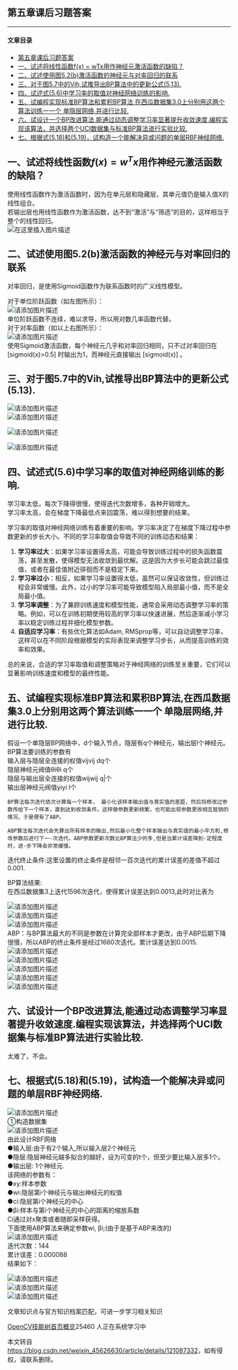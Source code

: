  

第五章课后习题答案
---------

* * *

#### 文章目录

*   [第五章课后习题答案](#_1)
*   [一、试述将线性函数f(x) = wTx用作神经元激活函数的缺陷？](#fx__wTx_5)
*   [二、试述使用图5.2(b)激活函数的神经元与对率回归的联系](#52b_9)
*   [三、对于图5.7中的Vih,试推导出BP算法中的更新公式(5.13).](#57VihBP513_17)
*   [四、试述式(5.6)中学习率的取值对神经网络训练的影响.](#56_24)
*   [五、试编程实现标准BP算法和累积BP算法,在西瓜数据集3.0上分别用这两个算法训练一一个 单隐层网络,并进行比较.](#BPBP30__27)
*   [六、试设计一个BP改进算法,能通过动态调整学习率显著提升收敛速度.编程实现该算法，并选择两个UCI数据集与标准BP算法进行实验比较.](#BPUCIBP_55)
*   [七、根据式(5.18)和(5.19)，试构造一个能解决异或问题的单层RBF神经网络.](#518519RBF_57)

一、试述将线性函数$f(x) = w^Tx$用作神经元激活函数的缺陷？
-----------------------------------------------------------------------------------------------------------------------

使用线性函数作为激活函数时，因为在单元层和隐藏层，其单元值仍是输入值X的线性组合。  
若输出层也用线性函数作为激活函数，达不到“激活”与“筛选”的目的，这样相当于整个的线性回归。  
![在这里插入图片描述](https://img-blog.csdnimg.cn/636b382928dc419a87c73478f6de09e6.jpg?x-oss-process=image/watermark,type_ZHJvaWRzYW5zZmFsbGJhY2s,shadow_50,text_Q1NETiBATWVzc29yMjAyMA==,size_20,color_FFFFFF,t_70,g_se,x_16#pic_center)

二、试述使用图5.2(b)激活函数的神经元与对率回归的联系
-----------------------------

对率回归，是使用Sigmoid函数作为联系函数时的广义线性模型。


对于单位阶跃函数（如左图所示）：  
![请添加图片描述](https://img-blog.csdnimg.cn/136f1ba566664bafaee19c3f855e3705.png?x-oss-process=image/watermark,type_ZHJvaWRzYW5zZmFsbGJhY2s,shadow_50,text_Q1NETiBATWVzc29yMjAyMA==,size_20,color_FFFFFF,t_70,g_se,x_16)  
单位阶跃函数不连续，难以求导，所以用对数几率函数代替。  
对于对率函数（如以上右图所示）：  
![请添加图片描述](https://img-blog.csdnimg.cn/8921a301f65540c28b570e5e4ea34318.png?x-oss-process=image/watermark,type_ZHJvaWRzYW5zZmFsbGJhY2s,shadow_50,text_Q1NETiBATWVzc29yMjAyMA==,size_20,color_FFFFFF,t_70,g_se,x_16)  
使用Sigmoid激活函数，每个神经元几乎和对率回归相同，只不过对率回归在 \[sigmoid(x)>0.5\] 时输出为1，而神经元直接输出 \[sigmoid(x)\] 。

三、对于图5.7中的Vih,试推导出BP算法中的更新公式(5.13).
-----------------------------------

![请添加图片描述](https://img-blog.csdnimg.cn/9de2477395654907849fad91853ef658.png?x-oss-process=image/watermark,type_ZHJvaWRzYW5zZmFsbGJhY2s,shadow_50,text_Q1NETiBATWVzc29yMjAyMA==,size_19,color_FFFFFF,t_70,g_se,x_16)  
![请添加图片描述](https://img-blog.csdnimg.cn/1db800a2c0564d988a14080aab0846f7.png)

![请添加图片描述](https://img-blog.csdnimg.cn/be4962a0f9924a5a83e3c62edcb0c4dc.png?x-oss-process=image/watermark,type_ZHJvaWRzYW5zZmFsbGJhY2s,shadow_50,text_Q1NETiBATWVzc29yMjAyMA==,size_20,color_FFFFFF,t_70,g_se,x_16)

![请添加图片描述](https://img-blog.csdnimg.cn/e5dc4d96d70b4150922d0482384f4017.png?x-oss-process=image/watermark,type_ZHJvaWRzYW5zZmFsbGJhY2s,shadow_50,text_Q1NETiBATWVzc29yMjAyMA==,size_20,color_FFFFFF,t_70,g_se,x_16)

四、试述式(5.6)中学习率的取值对神经网络训练的影响.
----------------------------

学习率太低，每次下降得很慢，使得迭代次数增多，各种开销增大。  
学习率太高，会在梯度下降最低点来回震荡，难以得到想要的结果。





学习率的取值对神经网络训练有着重要的影响。学习率决定了在梯度下降过程中参数更新的步长大小。不同的学习率取值会导致不同的训练动态和结果：

1. **学习率过大**：如果学习率设置得太高，可能会导致训练过程中的损失函数震荡，甚至发散，使得模型无法收敛到最优解。这是因为大步长可能会跳过最佳值，或者在最佳值附近徘徊而不是稳定下来。
2. **学习率过小**：相反，如果学习率设置得太低，虽然可以保证收敛性，但训练过程会非常缓慢。此外，过小的学习率可能导致模型陷入局部最小值，而不是全局最小值。
3. **学习率调整**：为了兼顾训练速度和模型性能，通常会采用动态调整学习率的策略。例如，可以在训练初期使用较高的学习率以快速进展，然后逐渐减小学习率以稳定训练过程并细化模型参数。
4. **自适应学习率**：有些优化算法如Adam, RMSprop等，可以自动调整学习率，这样可以在不同阶段根据模型的实际表现来调整学习步长，从而提高训练的效率和效果。

总的来说，合适的学习率取值和调整策略对于神经网络的训练至关重要，它们可以显著影响训练速度和模型的最终性能。

五、试编程实现标准BP算法和累积BP算法,在西瓜数据集3.0上分别用这两个算法训练一一个 单隐层网络,并进行比较.
---------------------------------------------------------

假设一个单隐层BP网络中，d个输入节点，隐层有q个神经元，输出层l个神经元。  
BP算法要训练的参数有  
输入层与隐层全连接的权值vijvij dq个  
隐层神经元阀值θiθi q个  
隐层与输出层全连接的权值wijwij q|个  
输出层神经元阀值yiyi l个

```
BP算法每次迭代依次计算每一个样本， 最小化该样本输出值与真实值的差距，然后将修改过参数传给下一个样本，直到达到收敛条件。这样做参数更新频繁，也可能出现参数更改相互抵销的情况，于是便有了ABP。

ABP算法每次迭代会先算出所有样本的输出,然后最小化整个样本输出与真实值的最小平方和,修改参数后进行下一-次迭代。ABP参数更新次数比BP算法少的多,但是当累计误差降到-定程度时，进-步下降会非常缓慢。
```

迭代终止条件:这里设置的终止条件是相邻一百次迭代的累计误差的差值不超过0.001.

BP算法结果:  
在西瓜数据集3上迭代1596次迭代，使得累计误差达到0.0013,此时对比表为

![请添加图片描述](https://img-blog.csdnimg.cn/3b52f86d72e543f48f57b55bd411cebf.png?x-oss-process=image/watermark,type_ZHJvaWRzYW5zZmFsbGJhY2s,shadow_50,text_Q1NETiBATWVzc29yMjAyMA==,size_19,color_FFFFFF,t_70,g_se,x_16)  
![请添加图片描述](https://img-blog.csdnimg.cn/03efc467a33a4307a82accc42b464aaa.png?x-oss-process=image/watermark,type_ZHJvaWRzYW5zZmFsbGJhY2s,shadow_50,text_Q1NETiBATWVzc29yMjAyMA==,size_19,color_FFFFFF,t_70,g_se,x_16)  
![请添加图片描述](https://img-blog.csdnimg.cn/4860a792c16b4ea89236506045b217bd.png?x-oss-process=image/watermark,type_ZHJvaWRzYW5zZmFsbGJhY2s,shadow_50,text_Q1NETiBATWVzc29yMjAyMA==,size_19,color_FFFFFF,t_70,g_se,x_16)  
ABP：与BP算法最大的不同是参数在计算完全部样本才更改，由于ABP后期下降很慢，所以ABP的终止条件是经过1660次迭代。累计误差达到0.0015.  
![请添加图片描述](https://img-blog.csdnimg.cn/17a39abdbcbb49a7a04f18e64a836f6f.png?x-oss-process=image/watermark,type_ZHJvaWRzYW5zZmFsbGJhY2s,shadow_50,text_Q1NETiBATWVzc29yMjAyMA==,size_18,color_FFFFFF,t_70,g_se,x_16)  
![请添加图片描述](https://img-blog.csdnimg.cn/937aa40c7e894bf1aa973fcdd94e40cd.png?x-oss-process=image/watermark,type_ZHJvaWRzYW5zZmFsbGJhY2s,shadow_50,text_Q1NETiBATWVzc29yMjAyMA==,size_19,color_FFFFFF,t_70,g_se,x_16)  
![请添加图片描述](https://img-blog.csdnimg.cn/c0868b1d0c064c03911ebdfa93357541.png?x-oss-process=image/watermark,type_ZHJvaWRzYW5zZmFsbGJhY2s,shadow_50,text_Q1NETiBATWVzc29yMjAyMA==,size_20,color_FFFFFF,t_70,g_se,x_16)  
![请添加图片描述](https://img-blog.csdnimg.cn/815cb6d3b0274271aaf66d7a30c40e83.png)  
![请添加图片描述](https://img-blog.csdnimg.cn/879db1981f5a4c1693c25576c6cf326b.png?x-oss-process=image/watermark,type_ZHJvaWRzYW5zZmFsbGJhY2s,shadow_50,text_Q1NETiBATWVzc29yMjAyMA==,size_20,color_FFFFFF,t_70,g_se,x_16)

六、试设计一个BP改进算法,能通过动态调整学习率显著提升收敛速度.编程实现该算法，并选择两个UCI数据集与标准BP算法进行实验比较.
------------------------------------------------------------------

太难了，不会。

七、根据式(5.18)和(5.19)，试构造一个能解决异或问题的单层RBF神经网络.
------------------------------------------

![请添加图片描述](https://img-blog.csdnimg.cn/040819d8b79f4b1ab0aac967c2debaca.png?x-oss-process=image/watermark,type_ZHJvaWRzYW5zZmFsbGJhY2s,shadow_50,text_Q1NETiBATWVzc29yMjAyMA==,size_17,color_FFFFFF,t_70,g_se,x_16)  
①构造数据集  
![请添加图片描述](https://img-blog.csdnimg.cn/693416c25413494f9ef6fc83df8ef38d.png)  
由此设计RBF网络  
●输入层:由于有2个输入,所以输入层2个神经元  
●隐层:隐层神经元越多拟合的越好，设为可变的t个，但至少要比输入层多1个。  
●输出层: 1个神经元.  
该网络的参数有：  
●xy:样本参数  
●wi:隐层第i个神经元与输出神经元的权值  
●ci:隐层第i个神经元的中心  
●βi:样本与第i个神经元的中心的距离的缩放系数  
Ci通过对x聚类或者随即采样获得。  
下面使用ABP算法来确定参数wi, βi;(由于是基于ABP来改的)  
![请添加图片描述](https://img-blog.csdnimg.cn/a115ae6c347c4a0da5d19c4722f8f494.png?x-oss-process=image/watermark,type_ZHJvaWRzYW5zZmFsbGJhY2s,shadow_50,text_Q1NETiBATWVzc29yMjAyMA==,size_20,color_FFFFFF,t_70,g_se,x_16)  
迭代次数：144  
累计误差：0.000088  
结果如下：

![请添加图片描述](https://img-blog.csdnimg.cn/adb316e9a7e1410d9c2211749f0e3c80.png)  
![请添加图片描述](https://img-blog.csdnimg.cn/f697c6f308c24ba3a8b38f26236e1763.png?x-oss-process=image/watermark,type_ZHJvaWRzYW5zZmFsbGJhY2s,shadow_50,text_Q1NETiBATWVzc29yMjAyMA==,size_20,color_FFFFFF,t_70,g_se,x_16)  
![请添加图片描述](https://img-blog.csdnimg.cn/09bc83e091fa4d9b8bdeefce61393e56.png?x-oss-process=image/watermark,type_ZHJvaWRzYW5zZmFsbGJhY2s,shadow_50,text_Q1NETiBATWVzc29yMjAyMA==,size_20,color_FFFFFF,t_70,g_se,x_16)

 

文章知识点与官方知识档案匹配，可进一步学习相关知识

[OpenCV技能树](https://edu.csdn.net/skill/opencv/?utm_source=csdn_ai_skill_tree_blog)[首页](https://edu.csdn.net/skill/opencv/?utm_source=csdn_ai_skill_tree_blog)[概览](https://edu.csdn.net/skill/opencv/?utm_source=csdn_ai_skill_tree_blog)25460 人正在系统学习中

本文转自 <https://blog.csdn.net/weixin_45626630/article/details/121087332>，如有侵权，请联系删除。